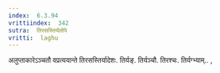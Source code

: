 ```yaml
---
index:  6.3.94
vrittiindex:  342
sutra:  तिरसस्तिर्यलोपे
vritti:  laghu 
---
```


अलुप्ताकारेऽञ्चतौ वप्रत्ययान्ते तिरसस्तिर्यादेशः. तिर्यङ्. तिर्यञ्चौ. तिरश्चः. तिर्यग्भ्याम्.. ,

